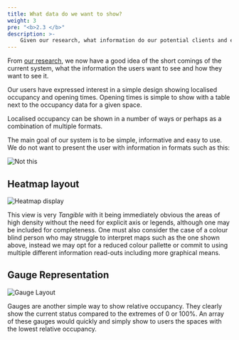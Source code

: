 ```yaml
---
title: What data do we want to show?
weight: 3
pre: "<b>2.3 </b>"
description: >-
    Given our research, what information do our potential clients and end-users want to see?
---
```


From [our research](/research/), we now have a good idea of the short comings of the current system, what the information the users want to see and how they want to see it.

Our users have expressed interest in a simple design showing localised occupancy and opening times. Opening times is simple to show with a table next to the occupancy data for a given space.

Localised occupancy can be shown in a number of ways or perhaps as a combination of multiple formats.

The main goal of our system is to be simple, informative and easy to use. We do not want to present the user with information in formats such as this:

![Not this](/images/uploads/notthis.png)

## Heatmap layout


![Heatmap display](/images/uploads/heatmap.png)

This view is very *Tangible* with it being immediately obvious the areas of high density without the need for explicit axis or legends, although one may be included for completeness. One must also consider the case of a colour blind person who may struggle to interpret maps such as the one shown above, instead we may opt for a reduced colour pallette or commit to using multiple different information read-outs including more graphical means.

## Gauge Representation 

![Gauge Layout](/images/uploads/gauge.png)

Gauges are another simple way to show relative occupancy. They clearly show the current status compared to the extremes of 0 or 100%. An array of these gauges would quickly and simply show to users the spaces with the lowest relative occupancy.

